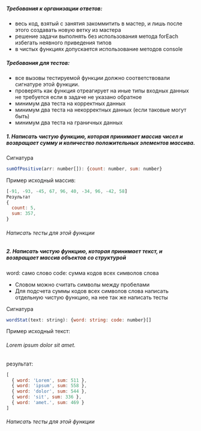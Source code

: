 ##### Требования к организации ответов:
  * весь код, взятый с занятия закоммитить в мастер, и лишь после этого создавать новую ветку из мастера
  * решение задачи выполнять без использования метода forEach
избегать неявного приведения типов
  * в чистых функциях допускается использование методов console
##### Требования для тестов:
  * все вызовы тестируемой функции должно соответствовали сигнатуре этой функции.
  * проверять как функция отреагирует на иные типы входных данных не требуется если в задаче не указано обратное
  * минимум два теста на корректных данных
  * минимум два теста на некорректных данных (если таковые могут быть)
  * минимум два теста на граничных данных

##### 1. Написать чистую функцию, которая принимает массив чисел и возвращает сумму и количество положительных элементов массива.
Сигнатура
```javascript
sumOfPositive(arr: number[]): {count: number, sum: number}
```
Пример
исходный массив:
```javascript
[-91, -93, -45, 67, 96, 40, -34, 96, -42, 58]
Результат
{
  count: 5,
  sum: 357,
}
```
###### Написать тесты для этой функции

##### 2. Написать чистую функцию, которая принимает текст, и возвращает массив объектов со структурой
word: само слово
code: сумма кодов всех символов слова
- Словом можно считать символы между пробелами
- Для подсчета суммы кодов всех символов слова написать отдельную чистую функцию, на нее так же написать тесты

Сигнатура
```javascript
wordStat(text: string): {word: string: code: number}[]
```
Пример
исходный текст:
###### Lorem ipsum dolor sit amet.
 
результат:
```javascript
[
  { word: 'Lorem', sum: 511 },
  { word: 'ipsum', sum: 558 },
  { word: 'dolor', sum: 544 },
  { word: 'sit', sum: 336 },
  { word: 'amet.', sum: 469 }
]
```
###### Написать тесты для этой функции